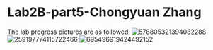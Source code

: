 # Lab2B-part5-Chongyuan Zhang

The lab progress pictures are as followed:
![578805321394082288](https://user-images.githubusercontent.com/114255407/200025815-899f1705-2cc5-4287-bce9-b372f91ae53e.jpg)
![259197774115722466](https://user-images.githubusercontent.com/114255407/200025834-0f0eb3ff-546b-4848-b1c3-a03572778628.jpg)
![695496919424492152](https://user-images.githubusercontent.com/114255407/200025850-8d5b1465-3584-41b9-b0ad-dec676b2048e.jpg)
